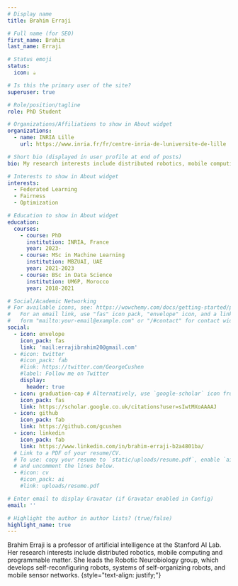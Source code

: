 ```yaml
---
# Display name
title: Brahim Erraji

# Full name (for SEO)
first_name: Brahim
last_name: Erraji

# Status emoji
status:
  icon: ☕️

# Is this the primary user of the site?
superuser: true

# Role/position/tagline
role: PhD Student

# Organizations/Affiliations to show in About widget
organizations:
  - name: INRIA Lille
    url: https://www.inria.fr/fr/centre-inria-de-luniversite-de-lille

# Short bio (displayed in user profile at end of posts)
bio: My research interests include distributed robotics, mobile computing and programmable matter.

# Interests to show in About widget
interests:
  - Federated Learning
  - Fairness
  - Optimization 

# Education to show in About widget
education:
  courses:
    - course: PhD
      institution: INRIA, France
      year: 2023-
    - course: MSc in Machine Learning
      institution: MBZUAI, UAE
      year: 2021-2023
    - course: BSc in Data Science 
      institution: UM6P, Morocco
      year: 2018-2021

# Social/Academic Networking
# For available icons, see: https://wowchemy.com/docs/getting-started/page-builder/#icons
#   For an email link, use "fas" icon pack, "envelope" icon, and a link in the
#   form "mailto:your-email@example.com" or "/#contact" for contact widget.
social:
  - icon: envelope
    icon_pack: fas
    link: 'mail:errajibrahim20@gmail.com'
  - #icon: twitter
    #icon_pack: fab
    #link: https://twitter.com/GeorgeCushen
    #label: Follow me on Twitter
    display:
      header: true
  - icon: graduation-cap # Alternatively, use `google-scholar` icon from `ai` icon pack
    icon_pack: fas
    link: https://scholar.google.co.uk/citations?user=sIwtMXoAAAAJ
  - icon: github
    icon_pack: fab
    link: https://github.com/gcushen
  - icon: linkedin
    icon_pack: fab
    link: https://www.linkedin.com/in/brahim-erraji-b2a4801ba/
  # Link to a PDF of your resume/CV.
  # To use: copy your resume to `static/uploads/resume.pdf`, enable `ai` icons in `params.yaml`,
  # and uncomment the lines below.
  - #icon: cv
    #icon_pack: ai
    #link: uploads/resume.pdf

# Enter email to display Gravatar (if Gravatar enabled in Config)
email: ''

# Highlight the author in author lists? (true/false)
highlight_name: true
---
```


Brahim Erraji is a professor of artificial intelligence at the Stanford AI Lab. Her research interests include distributed robotics, mobile computing and programmable matter. She leads the Robotic Neurobiology group, which develops self-reconfiguring robots, systems of self-organizing robots, and mobile sensor networks.
{style="text-align: justify;"}
